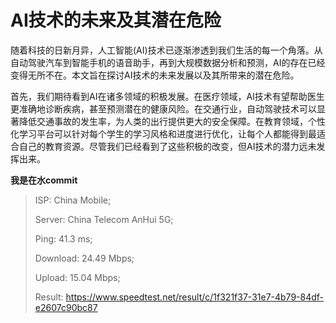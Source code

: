 # AI技术的未来及其潜在危险

随着科技的日新月异，人工智能(AI)技术已逐渐渗透到我们生活的每一个角落。从自动驾驶汽车到智能手机的语音助手，再到大规模数据分析和预测，AI的存在已经变得无所不在。本文旨在探讨AI技术的未来发展以及其所带来的潜在危险。

首先，我们期待看到AI在诸多领域的积极发展。在医疗领域，AI技术有望帮助医生更准确地诊断疾病，甚至预测潜在的健康风险。在交通行业，自动驾驶技术可以显著降低交通事故的发生率，为人类的出行提供更大的安全保障。在教育领域，个性化学习平台可以针对每个学生的学习风格和进度进行优化，让每个人都能得到最适合自己的教育资源。尽管我们已经看到了这些积极的改变，但AI技术的潜力远未发挥出来。

**我是在水commit**

> ISP: China Mobile; 
>
> Server: China Telecom AnHui 5G; 
>
> Ping: 41.3 ms; 
>
> Download: 24.49 Mbps; 
>
> Upload: 15.04 Mbps; 
>
> Result: https://www.speedtest.net/result/c/1f321f37-31e7-4b79-84df-e2607c90bc87
